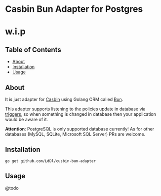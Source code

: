 
# Casbin Bun Adapter for Postgres
# w.i.p

## Table of Contents
- [About](#about)
- [Installation](#installation)
- [Usage](#usage)


## About

It is just adapter for [Casbin](https://casbin.org/) using Golang ORM called [Bun](https://bun.uptrace.dev/).

This adapter supports listening to the policies update in database via [triggers](https://www.postgresql.org/docs/8.1/triggers.html), so when something is changed in database then your application would be aware of it.

__Attention__: PostgreSQL is only supported database currently! As for other databases (MySQL, SQLite, Microsoft SQL Server) PRs are welcome.


## Installation
```shell
go get github.com/LdDl/cusbin-bun-adapter
```

## Usage
@todo
